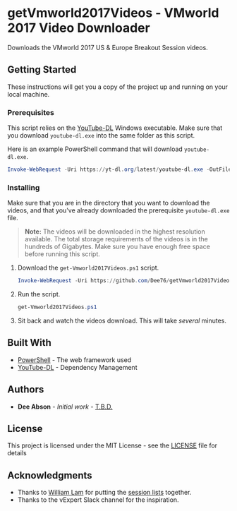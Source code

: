 # getVmworld2017Videos - VMworld 2017 Video Downloader

Downloads the VMworld 2017 US & Europe Breakout Session videos.

## Getting Started

These instructions will get you a copy of the project up and running on your local machine.

### Prerequisites

This script relies on the [YouTube-DL](https://rg3.github.io/youtube-dl/) Windows executable. Make sure that you download `youtube-dl.exe` into the same folder as this script. 

Here is an example PowerShell command that will download `youtube-dl.exe`.

```PowerShell
Invoke-WebRequest -Uri https://yt-dl.org/latest/youtube-dl.exe -OutFile youtube-dl.exe
```

### Installing

Make sure that you are in the directory that you want to download the videos,
and that you've already downloaded the prerequisite `youtube-dl.exe` file.

> **Note:** The videos will be downloaded in the highest resolution available.
 The total storage requirements of the videos is in the hundreds of Gigabytes.
 Make sure you have enough free space before running this script.

1. Download the `get-Vmworld2017Videos.ps1` script.

    ```PowerShell
    Invoke-WebRequest -Uri https://github.com/Dee76/getVmworld2017Videos/get-Vmworld2017Videos.ps1 -OutFile get-Vmworld2017Videos.ps1
    ```

2. Run the script.

    ```PowerShell
    get-Vmworld2017Videos.ps1
    ```

3. Sit back and watch the videos download. This will take _several_ minutes.

## Built With

* [PowerShell](http://microsoft.com/powershell) - The web framework used
* [YouTube-DL](https://rg3.github.io/youtube-dl/) - Dependency Management

## Authors

* **Dee Abson** - *Initial work* - [T.B.D.](https://teebeedee.org)

## License

This project is licensed under the MIT License - see the [LICENSE](LICENSE) file for details

## Acknowledgments

* Thanks to [William Lam](https://twitter.com/lamw) for putting the [session lists](https://github.com/lamw/vmworld2017-session-urls) together.
* Thanks to the vExpert Slack channel for the inspiration.
